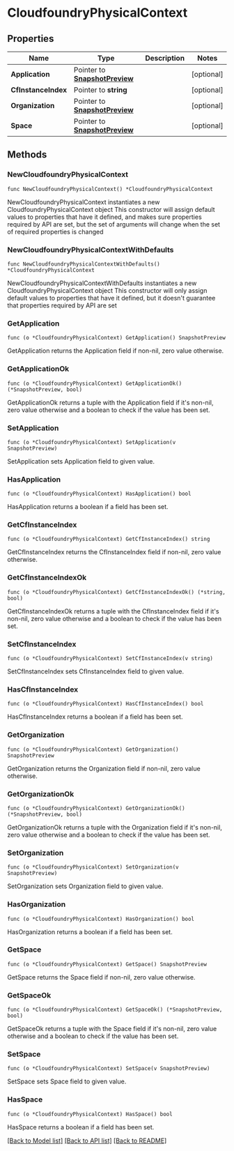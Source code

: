 # CloudfoundryPhysicalContext

## Properties

Name | Type | Description | Notes
------------ | ------------- | ------------- | -------------
**Application** | Pointer to [**SnapshotPreview**](SnapshotPreview.md) |  | [optional] 
**CfInstanceIndex** | Pointer to **string** |  | [optional] 
**Organization** | Pointer to [**SnapshotPreview**](SnapshotPreview.md) |  | [optional] 
**Space** | Pointer to [**SnapshotPreview**](SnapshotPreview.md) |  | [optional] 

## Methods

### NewCloudfoundryPhysicalContext

`func NewCloudfoundryPhysicalContext() *CloudfoundryPhysicalContext`

NewCloudfoundryPhysicalContext instantiates a new CloudfoundryPhysicalContext object
This constructor will assign default values to properties that have it defined,
and makes sure properties required by API are set, but the set of arguments
will change when the set of required properties is changed

### NewCloudfoundryPhysicalContextWithDefaults

`func NewCloudfoundryPhysicalContextWithDefaults() *CloudfoundryPhysicalContext`

NewCloudfoundryPhysicalContextWithDefaults instantiates a new CloudfoundryPhysicalContext object
This constructor will only assign default values to properties that have it defined,
but it doesn't guarantee that properties required by API are set

### GetApplication

`func (o *CloudfoundryPhysicalContext) GetApplication() SnapshotPreview`

GetApplication returns the Application field if non-nil, zero value otherwise.

### GetApplicationOk

`func (o *CloudfoundryPhysicalContext) GetApplicationOk() (*SnapshotPreview, bool)`

GetApplicationOk returns a tuple with the Application field if it's non-nil, zero value otherwise
and a boolean to check if the value has been set.

### SetApplication

`func (o *CloudfoundryPhysicalContext) SetApplication(v SnapshotPreview)`

SetApplication sets Application field to given value.

### HasApplication

`func (o *CloudfoundryPhysicalContext) HasApplication() bool`

HasApplication returns a boolean if a field has been set.

### GetCfInstanceIndex

`func (o *CloudfoundryPhysicalContext) GetCfInstanceIndex() string`

GetCfInstanceIndex returns the CfInstanceIndex field if non-nil, zero value otherwise.

### GetCfInstanceIndexOk

`func (o *CloudfoundryPhysicalContext) GetCfInstanceIndexOk() (*string, bool)`

GetCfInstanceIndexOk returns a tuple with the CfInstanceIndex field if it's non-nil, zero value otherwise
and a boolean to check if the value has been set.

### SetCfInstanceIndex

`func (o *CloudfoundryPhysicalContext) SetCfInstanceIndex(v string)`

SetCfInstanceIndex sets CfInstanceIndex field to given value.

### HasCfInstanceIndex

`func (o *CloudfoundryPhysicalContext) HasCfInstanceIndex() bool`

HasCfInstanceIndex returns a boolean if a field has been set.

### GetOrganization

`func (o *CloudfoundryPhysicalContext) GetOrganization() SnapshotPreview`

GetOrganization returns the Organization field if non-nil, zero value otherwise.

### GetOrganizationOk

`func (o *CloudfoundryPhysicalContext) GetOrganizationOk() (*SnapshotPreview, bool)`

GetOrganizationOk returns a tuple with the Organization field if it's non-nil, zero value otherwise
and a boolean to check if the value has been set.

### SetOrganization

`func (o *CloudfoundryPhysicalContext) SetOrganization(v SnapshotPreview)`

SetOrganization sets Organization field to given value.

### HasOrganization

`func (o *CloudfoundryPhysicalContext) HasOrganization() bool`

HasOrganization returns a boolean if a field has been set.

### GetSpace

`func (o *CloudfoundryPhysicalContext) GetSpace() SnapshotPreview`

GetSpace returns the Space field if non-nil, zero value otherwise.

### GetSpaceOk

`func (o *CloudfoundryPhysicalContext) GetSpaceOk() (*SnapshotPreview, bool)`

GetSpaceOk returns a tuple with the Space field if it's non-nil, zero value otherwise
and a boolean to check if the value has been set.

### SetSpace

`func (o *CloudfoundryPhysicalContext) SetSpace(v SnapshotPreview)`

SetSpace sets Space field to given value.

### HasSpace

`func (o *CloudfoundryPhysicalContext) HasSpace() bool`

HasSpace returns a boolean if a field has been set.


[[Back to Model list]](../README.md#documentation-for-models) [[Back to API list]](../README.md#documentation-for-api-endpoints) [[Back to README]](../README.md)


